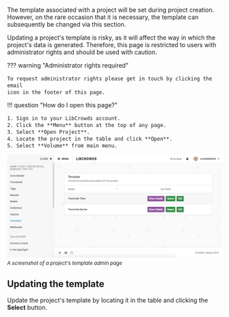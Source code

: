 The template associated with a project will be set during project creation.
However, on the rare occasion that it is necessary, the template can
subsequently be changed via this section.

Updating a project's template is risky, as it will affect the way in which the
project's data is generated. Therefore, this page is restricted to users with
administrator rights and should be used with caution.

??? warning "Administrator rights required"

    To request administrator rights please get in touch by clicking the email
    icon in the footer of this page.

!!! question "How do I open this page?"

    1. Sign in to your LibCrowds account.
    2. Click the **Menu** button at the top of any page.
    3. Select **Open Project**.
    4. Locate the project in the table and click **Open**.
    5. Select **Volume** from main menu.

![A screenshot of a project's template admin page](/assets/img/project/template.png?raw=true)
<br><small>*A screenshot of a project's template admin page*</small>

## Updating the template

Update the project's template by locating it in the table and clicking the
**Select** button.
